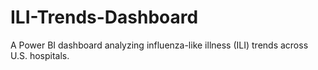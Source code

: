 # ILI-Trends-Dashboard
A Power BI dashboard analyzing influenza-like illness (ILI) trends across U.S. hospitals.

